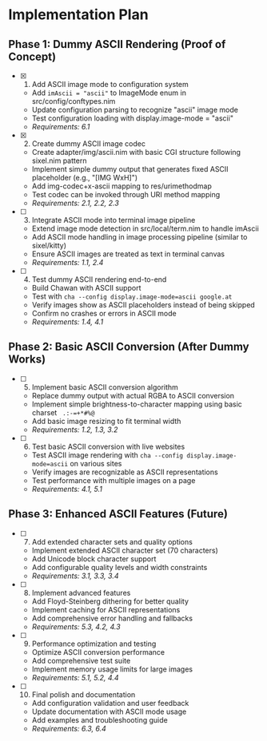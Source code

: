# Implementation Plan

## Phase 1: Dummy ASCII Rendering (Proof of Concept)

- [x] 1. Add ASCII image mode to configuration system
  - Add `imAscii = "ascii"` to ImageMode enum in src/config/conftypes.nim
  - Update configuration parsing to recognize "ascii" image mode
  - Test configuration loading with display.image-mode = "ascii"
  - _Requirements: 6.1_

- [x] 2. Create dummy ASCII image codec
  - Create adapter/img/ascii.nim with basic CGI structure following sixel.nim pattern
  - Implement simple dummy output that generates fixed ASCII placeholder (e.g., "[IMG WxH]")
  - Add img-codec+x-ascii mapping to res/urimethodmap
  - Test codec can be invoked through URI method mapping
  - _Requirements: 2.1, 2.2, 2.3_

- [ ] 3. Integrate ASCII mode into terminal image pipeline
  - Extend image mode detection in src/local/term.nim to handle imAscii
  - Add ASCII mode handling in image processing pipeline (similar to sixel/kitty)
  - Ensure ASCII images are treated as text in terminal canvas
  - _Requirements: 1.1, 2.4_

- [ ] 4. Test dummy ASCII rendering end-to-end
  - Build Chawan with ASCII support
  - Test with `cha --config display.image-mode=ascii google.at`
  - Verify images show as ASCII placeholders instead of being skipped
  - Confirm no crashes or errors in ASCII mode
  - _Requirements: 1.4, 4.1_

## Phase 2: Basic ASCII Conversion (After Dummy Works)

- [ ] 5. Implement basic ASCII conversion algorithm
  - Replace dummy output with actual RGBA to ASCII conversion
  - Implement simple brightness-to-character mapping using basic charset ` .:-=+*#%@`
  - Add basic image resizing to fit terminal width
  - _Requirements: 1.2, 1.3, 3.2_

- [ ] 6. Test basic ASCII conversion with live websites
  - Test ASCII image rendering with `cha --config display.image-mode=ascii` on various sites
  - Verify images are recognizable as ASCII representations
  - Test performance with multiple images on a page
  - _Requirements: 4.1, 5.1_

## Phase 3: Enhanced ASCII Features (Future)

- [ ] 7. Add extended character sets and quality options
  - Implement extended ASCII character set (70 characters)
  - Add Unicode block character support
  - Add configurable quality levels and width constraints
  - _Requirements: 3.1, 3.3, 3.4_

- [ ] 8. Implement advanced features
  - Add Floyd-Steinberg dithering for better quality
  - Implement caching for ASCII representations
  - Add comprehensive error handling and fallbacks
  - _Requirements: 5.3, 4.2, 4.3_

- [ ] 9. Performance optimization and testing
  - Optimize ASCII conversion performance
  - Add comprehensive test suite
  - Implement memory usage limits for large images
  - _Requirements: 5.1, 5.2, 4.4_

- [ ] 10. Final polish and documentation
  - Add configuration validation and user feedback
  - Update documentation with ASCII mode usage
  - Add examples and troubleshooting guide
  - _Requirements: 6.3, 6.4_